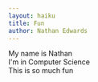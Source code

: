 ```yaml
---
layout: haiku
title: Fun
author: Nathan Edwards
---
```


My name is Nathan<br>
I'm in Computer Science<br>
This is so much fun<br>
